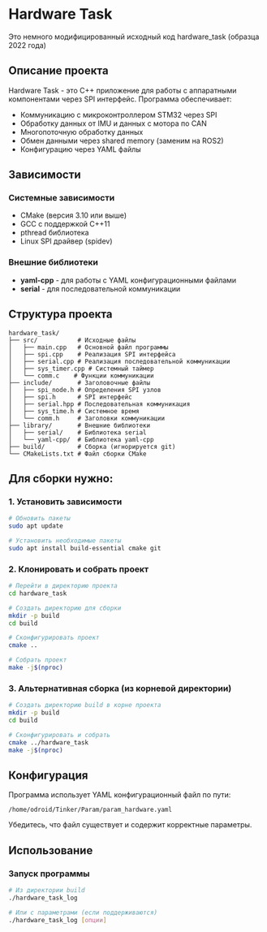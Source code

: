 # Hardware Task

Это немного модифицированный исходный код hardware_task (образца 2022 года)

## Описание проекта

Hardware Task - это C++ приложение для работы с аппаратными компонентами через SPI интерфейс. Программа обеспечивает:

- Коммуникацию с микроконтроллером STM32 через SPI
- Обработку данных от IMU и данных с мотора по CAN
- Многопоточную обработку данных
- Обмен данными через shared memory (заменим на ROS2)
- Конфигурацию через YAML файлы

## Зависимости

### Системные зависимости
- CMake (версия 3.10 или выше)
- GCC с поддержкой C++11
- pthread библиотека
- Linux SPI драйвер (spidev)

### Внешние библиотеки
- **yaml-cpp** - для работы с YAML конфигурационными файлами
- **serial** - для последовательной коммуникации

## Структура проекта

```
hardware_task/
├── src/           # Исходные файлы
│   ├── main.cpp   # Основной файл программы
│   ├── spi.cpp    # Реализация SPI интерфейса
│   ├── serial.cpp # Реализация последовательной коммуникации
│   ├── sys_timer.cpp # Системный таймер
│   └── comm.c    # Функции коммуникации
├── include/       # Заголовочные файлы
│   ├── spi_node.h # Определения SPI узлов
│   ├── spi.h      # SPI интерфейс
│   ├── serial.hpp # Последовательная коммуникация
│   ├── sys_time.h # Системное время
│   └── comm.h     # Заголовки коммуникации
├── library/       # Внешние библиотеки
│   ├── serial/    # Библиотека serial
│   └── yaml-cpp/  # Библиотека yaml-cpp
├── build/         # Сборка (игнорируется git)
└── CMakeLists.txt # Файл сборки CMake
```

## Для сборки нужно:

### 1. Установить зависимости

```bash
# Обновить пакеты
sudo apt update

# Установить необходимые пакеты
sudo apt install build-essential cmake git
```

### 2. Клонировать и собрать проект

```bash
# Перейти в директорию проекта
cd hardware_task

# Создать директорию для сборки
mkdir -p build
cd build

# Сконфигурировать проект
cmake ..

# Собрать проект
make -j$(nproc)
```

### 3. Альтернативная сборка (из корневой директории)

```bash
# Создать директорию build в корне проекта
mkdir -p build
cd build

# Сконфигурировать и собрать
cmake ../hardware_task
make -j$(nproc)
```

## Конфигурация

Программа использует YAML конфигурационный файл по пути:
```
/home/odroid/Tinker/Param/param_hardware.yaml
```

Убедитесь, что файл существует и содержит корректные параметры.

## Использование

### Запуск программы

```bash
# Из директории build
./hardware_task_log

# Или с параметрами (если поддерживаются)
./hardware_task_log [опции]
```
